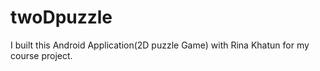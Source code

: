 # twoDpuzzle
I built this Android Application(2D puzzle Game) with Rina Khatun for my course project. 
